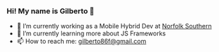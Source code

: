 ### Hi! My name is Gilberto 🌵

- 🔭 I’m currently working as a Mobile Hybrid Dev at <a href="http://www.nscorp.com">Norfolk Southern</a>
- 🌱 I’m currently learning more about JS Frameworks
- 📫 How to reach me: [gilberto86f@gmail.com](mailto:gilberto86f@gmail.com)
<!--
- ⚡ Fun fact: 
-->
